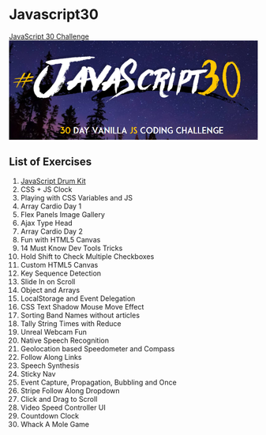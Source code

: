 # Javascript30

[JavaScript 30 Challenge](https://javascript30.com/)
![javascript_30](Images/JS30.PNG)

## List of Exercises

1. [JavaScript Drum Kit](https://github.com/masitamohamad/Javascript30/01-JavaScript_Drum_Kit/index.html)
2. CSS + JS Clock
3. Playing with CSS Variables and JS
4. Array Cardio Day 1
5. Flex Panels Image Gallery
6. Ajax Type Head
7. Array Cardio Day 2
8. Fun with HTML5 Canvas
9. 14 Must Know Dev Tools Tricks
10. Hold Shift to Check Multiple Checkboxes
11. Custom HTML5 Canvas
12. Key Sequence Detection
13. Slide In on Scroll
14. Object and Arrays
15. LocalStorage and Event Delegation
16. CSS Text Shadow Mouse Move Effect
17. Sorting Band Names without articles
18. Tally String Times with Reduce
19. Unreal Webcam Fun
20. Native Speech Recognition
21. Geolocation based Speedometer and Compass
22. Follow Along Links
23. Speech Synthesis
24. Sticky Nav
25. Event Capture, Propagation, Bubbling and Once
26. Stripe Follow Along Dropdown
27. Click and Drag to Scroll
28. Video Speed Controller UI
29. Countdown Clock
30. Whack A Mole Game